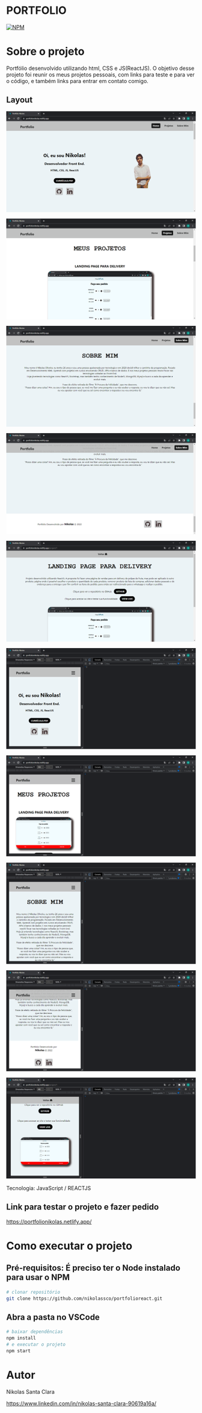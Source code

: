 # PORTFOLIO
[![NPM](https://img.shields.io/npm/l/react)](https://github.com/nikolassco/portfolioreact/blob/main/LICENSE) 

# Sobre o projeto
Portfólio desenvolvido utilizando html, CSS e JS(ReactJS). O objetivo desse projeto foi reunir os meus projetos pessoais, com links para teste e para ver o código, e também links para entrar em contato comigo.

## Layout
![Projeto](https://github.com/nikolassco/asset/blob/main/React%20App%20-%20Google%20Chrome%2002_09_2022%2016_20_20.png)

![Projeto](https://github.com/nikolassco/asset/blob/main/React%20App%20-%20Google%20Chrome%2002_09_2022%2016_20_42.png)

![Projeto](https://github.com/nikolassco/asset/blob/main/React%20App%20-%20Google%20Chrome%2002_09_2022%2016_21_05.png)

![Projeto](https://github.com/nikolassco/asset/blob/main/React%20App%20-%20Google%20Chrome%2002_09_2022%2016_21_55.png)

![Projeto](https://github.com/nikolassco/asset/blob/main/React%20App%20-%20Google%20Chrome%2002_09_2022%2016_22_17.png)

![Projeto](https://github.com/nikolassco/asset/blob/main/React%20App%20-%20Google%20Chrome%2002_09_2022%2016_20_29.png)

![Projeto](https://github.com/nikolassco/asset/blob/main/React%20App%20-%20Google%20Chrome%2002_09_2022%2016_20_52.png)

![Projeto](https://github.com/nikolassco/asset/blob/main/React%20App%20-%20Google%20Chrome%2002_09_2022%2016_21_47.png)

![Projeto](https://github.com/nikolassco/asset/blob/main/React%20App%20-%20Google%20Chrome%2002_09_2022%2016_22_00.png)

![Projeto](https://github.com/nikolassco/asset/blob/main/React%20App%20-%20Google%20Chrome%2002_09_2022%2016_22_38.png)

Tecnologia: JavaScript / REACTJS

## Link para testar o projeto e fazer pedido 
https://portfolionikolas.netlify.app/

# Como executar o projeto

## Pré-requisitos: É preciso ter o Node instalado para usar o NPM

```bash
# clonar repositório
git clone https://github.com/nikolassco/portfolioreact.git
```

## Abra a pasta no VSCode

```bash
# baixar dependências
npm install
# e executar o projeto
npm start
```

# Autor

Nikolas Santa Clara

https://www.linkedin.com/in/nikolas-santa-clara-90619a16a/
